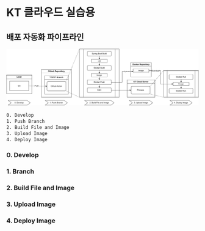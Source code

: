 # KT 클라우드 실습용

## 배포 자동화 파이프라인
![Pipeline](images/Deploy_Pipeline.png)

    0. Develop
    1. Push Branch
    2. Build File and Image
    3. Upload Image
    4. Deploy Image


### 0. Develop


### 1. Branch


### 2. Build File and Image


### 3. Upload Image


### 4. Deploy Image
